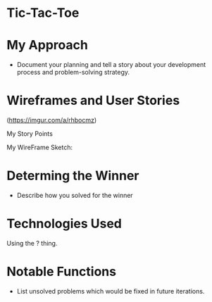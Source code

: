 # Tic-Tac-Toe

# My Approach 

* Document your planning and tell a story about your development process and problem-solving strategy.

# Wireframes and User Stories

(https://imgur.com/a/rhbocmz)

My Story Points

My WireFrame Sketch: 
# Determing the Winner

* Describe how you solved for the winner

# Technologies Used

Using the ? thing. 

# Notable Functions

* List unsolved problems which would be fixed in future iterations.
